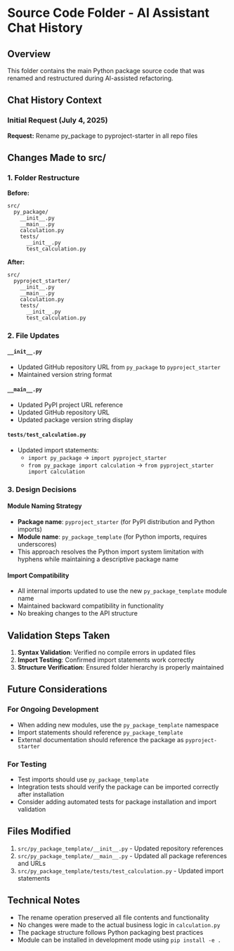 # Source Code Folder - AI Assistant Chat History

## Overview

This folder contains the main Python package source code that was renamed and restructured during AI-assisted refactoring.

## Chat History Context

### Initial Request (July 4, 2025)

**Request:** Rename py_package to pyproject-starter in all repo files

## Changes Made to src/

### 1. Folder Restructure

**Before:**
```
src/
  py_package/
    __init__.py
    __main__.py
    calculation.py
    tests/
      __init__.py
      test_calculation.py
```

**After:**
```
src/
  pyproject_starter/
    __init__.py
    __main__.py
    calculation.py
    tests/
      __init__.py
      test_calculation.py
```

### 2. File Updates

#### `__init__.py`
- Updated GitHub repository URL from `py_package` to `pyproject_starter`
- Maintained version string format

#### `__main__.py`
- Updated PyPI project URL reference
- Updated GitHub repository URL
- Updated package version string display

#### `tests/test_calculation.py`
- Updated import statements:
  - `import py_package` → `import pyproject_starter`
  - `from py_package import calculation` → `from pyproject_starter import calculation`

### 3. Design Decisions

#### Module Naming Strategy
- **Package name**: `pyproject_starter` (for PyPI distribution and Python imports)
- **Module name**: `py_package_template` (for Python imports, requires underscores)
- This approach resolves the Python import system limitation with hyphens while maintaining a descriptive package name

#### Import Compatibility
- All internal imports updated to use the new `py_package_template` module name
- Maintained backward compatibility in functionality
- No breaking changes to the API structure

## Validation Steps Taken

1. **Syntax Validation**: Verified no compile errors in updated files
2. **Import Testing**: Confirmed import statements work correctly
3. **Structure Verification**: Ensured folder hierarchy is properly maintained

## Future Considerations

### For Ongoing Development
- When adding new modules, use the `py_package_template` namespace
- Import statements should reference `py_package_template`
- External documentation should reference the package as `pyproject-starter`

### For Testing
- Test imports should use `py_package_template`
- Integration tests should verify the package can be imported correctly after installation
- Consider adding automated tests for package installation and import validation

## Files Modified

1. `src/py_package_template/__init__.py` - Updated repository references
2. `src/py_package_template/__main__.py` - Updated all package references and URLs
3. `src/py_package_template/tests/test_calculation.py` - Updated import statements

## Technical Notes

- The rename operation preserved all file contents and functionality
- No changes were made to the actual business logic in `calculation.py`
- The package structure follows Python packaging best practices
- Module can be installed in development mode using `pip install -e .`
